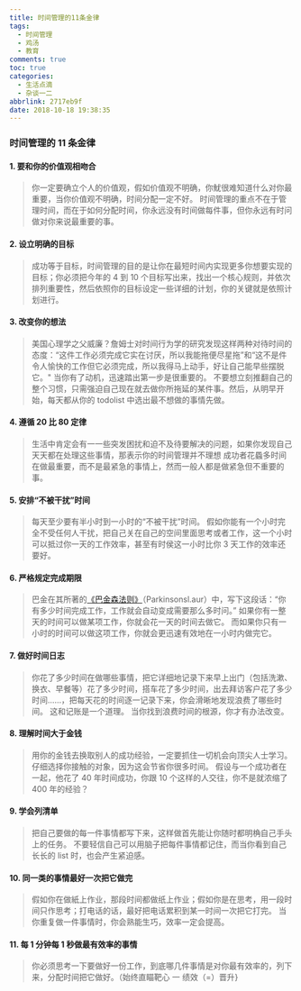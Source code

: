 ```yaml
---
title: 时间管理的11条金律
tags:
  - 时间管理
  - 鸡汤
  - 教育
comments: true
toc: true
categories:
  - 生活点滴
  - 杂谈一二
abbrlink: 2717eb9f
date: 2018-10-18 19:38:35
---
```

<script type="text/javascript" src="/js/src/bai.js"></script>

### 时间管理的 11 条金律

#### 1. 要和你的价值观相吻合
> 你一定要确立个人的价值观，假如价值观不明确，你魷很难知道什么对你最重要，当你价值观不明确，时间分配一定不好。
> 时间管理的重点不在于管理时间，而在于如何分配时间，你永远没有时间做每件事，但你永远有时问做对你来说最重要的事。

#### 2. 设立明确的目标
> 成功等于目标，时间管理的目的是让你在最短时间内实现更多你想要实现的目标；你必须把今年的 4 到 10 个目标写出来，找出一个核心规则，并依次排列重要性，然后依照你的目标设定一些详细的计划，你的关键就是依照计划进行。

#### 3. 改变你的想法
> 美国心理学之父威廉？詹姆士对时间行为学的研究发现这样两种对待时间的态度：“这件工作必须完成它实在讨厌，所以我能拖便尽星拖”和“这不是件令人愉快的工作但它必须完成，所以我得马上动手，好让自己能早些摆脱它。"
> 当你有了动机，迅速踏出第一步是很重要的。
> 不要想立刻推翻自己的整个习惯，只需强迫自己现在就去做你所拖延的某件事。然后，从明早开始，每天都从你的 todolist 中选出最不想做的事情先做。

#### 4. 遵循 20 比 80 定律
> 生活中肯定会有一一些突发困扰和迫不及待要解决的问题，如果你发现自己天天都在处理这些事情，那表示你的时间管理并不理想
> 成功者花蟁多时间在做最重要，而不是最紧急的事情上，然而一般人都是做紧急但不重要的事。

#### 5. 安排“不被干扰”时间
> 每天至少要有半小时到一小时的“不被干扰”时间。
> 假如你能有一个小时完全不受任何人干扰，把自己关在自己的空间里面思考或者工作，这一个小时可以抵过你一天的工作效率，甚至有时侯这一小时比你 3 天工作的效率还要好。

#### 6. 严格规定完成期限
> 巴金在其所著的[《巴金森法则》](https://wiki.mbalib.com/wiki/%E5%B7%B4%E9%87%91%E6%A3%AE%E6%B3%95%E5%88%99 "巴金森法则")（Parkinsonsl.aur）中，写下这段话：“你有多少时间完成工作，工作就会自动变成需要那么多时问。”
> 如果你有一整天的时间可以做某项工作，你就会花一天的时间去做它。
> 而如果你只有一小时的时间可以做这项工作，你就会更迅速有效地在一小时内做完它。

#### 7. 做好时间日志
> 你花了多少时间在做哪些事情，把它详细地记录下来早上出门（包括洗漱、换衣、早餐等）花了多少时间，搭车花了多少时间，出去拜访客户花了多少时间……，把每天花的时间逐一记录下来，你会滑晰地发现浪费了哪些时间。
> 这和记账是一个道理。
> 当你找到浪费时间的根源，你才有办法改变。

#### 8. 理解时间大于金钱
> 用你的金钱去换取别人的成功经验，一定要抓住一切机会向顶尖人士学习。
> 仔细选择你接触的对象，因为这会节省你很多时间。
> 假设与一个成功者在一起，他花了 40 年时间成功，你跟 10 个这样的人交往，你不是就浓缩了 400 年的经验？

#### 9. 学会列清单
> 把自己要做的每一件事情都写下来，这样做首先能让你随时都明桷自己手头上的任务。
> 不要轻信自己可以用脑子把每件事情都记住，而当你看到自己长长的 list 时，也会产生紧迫感。

#### 10. 同一类的事情最好一次把它做完
> 假如你在做紙上作业，那段时间都做纸上作业；假如你是在思考，用一段时间只作思考；打电话的话，最好把电话累积到某一时间一次把它打完。
> 当你重复做一件事情时，你会熟能生巧，效率一定会提高。

#### 11. 每 1 分钟每 1 秒做最有效率的事情
> 你必须思考一下要做好一份工作，到底哪几件事情是对你最有效率的，列下来，分配时间把它做好。（始终直瞄靶心 一 绩效（=）晋升}
